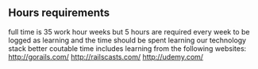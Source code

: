 ## Hours requirements
full time is 35 work hour weeks but 5 hours are required every week to be logged as learning and the time should be spent learning our technology stack better
coutable time includes learning from the following websites:
http://gorails.com/
http://railscasts.com/
http://udemy.com/
